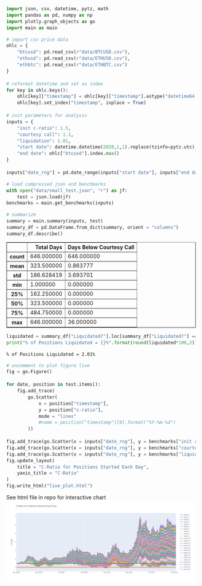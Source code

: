 ```python
import json, csv, datetime, pytz, math
import pandas as pd, numpy as np
import plotly.graph_objects as go
import main as main
```


```python
# import csv price data
ohlc = {
    "btcusd": pd.read_csv(r"data/BTCUSD.csv"),
    "ethusd": pd.read_csv(r"data/ETHUSD.csv"),
    "ethbtc": pd.read_csv(r"data/ETHBTC.csv")
}

# reformat datetime and set as index
for key in ohlc.keys():
    ohlc[key]["timestamp"] = ohlc[key]["timestamp"].astype("datetime64[ns, UTC]")
    ohlc[key].set_index("timestamp", inplace = True)

# init parameters for analysis
inputs = {
    "init c-ratio": 1.5,
    "courtesy call": 1.1,
    "liquidation": 1.01,
    "start date": datetime.datetime(2020,1,1).replace(tzinfo=pytz.utc),
    "end date": ohlc["btcusd"].index.max()
}

inputs["date_rng"] = pd.date_range(inputs["start date"], inputs["end date"])
```


```python
# load compressed json and benchmarks
with open("data/small_test.json", "r") as jf:
    test = json.load(jf)
benchmarks = main.get_benchmarks(inputs)
```


```python
# summarize
summary = main.summary(inputs, test)
summary_df = pd.DataFrame.from_dict(summary, orient = "columns")
summary_df.describe()
```




<div>
<style scoped>
    .dataframe tbody tr th:only-of-type {
        vertical-align: middle;
    }

    .dataframe tbody tr th {
        vertical-align: top;
    }

    .dataframe thead th {
        text-align: right;
    }
</style>
<table border="1" class="dataframe">
  <thead>
    <tr style="text-align: right;">
      <th></th>
      <th>Total Days</th>
      <th>Days Below Courtesy Call</th>
    </tr>
  </thead>
  <tbody>
    <tr>
      <th>count</th>
      <td>646.000000</td>
      <td>646.000000</td>
    </tr>
    <tr>
      <th>mean</th>
      <td>323.500000</td>
      <td>0.863777</td>
    </tr>
    <tr>
      <th>std</th>
      <td>186.628419</td>
      <td>3.693701</td>
    </tr>
    <tr>
      <th>min</th>
      <td>1.000000</td>
      <td>0.000000</td>
    </tr>
    <tr>
      <th>25%</th>
      <td>162.250000</td>
      <td>0.000000</td>
    </tr>
    <tr>
      <th>50%</th>
      <td>323.500000</td>
      <td>0.000000</td>
    </tr>
    <tr>
      <th>75%</th>
      <td>484.750000</td>
      <td>0.000000</td>
    </tr>
    <tr>
      <th>max</th>
      <td>646.000000</td>
      <td>36.000000</td>
    </tr>
  </tbody>
</table>
</div>




```python
liquidated = summary_df["Liquidated?"].loc[summary_df["Liquidated?"] == True].count()/summary_df["Liquidated?"].count()
print("% of Positions Liquidated = {}%".format(round(liquidated*100,2)))
```

    % of Positions Liquidated = 2.01%
    


```python
# uncomment to plot figure live
fig = go.Figure()

for date, position in test.items():
    fig.add_trace(
        go.Scatter(
            x = position["timestamp"],
            y = position["c-ratio"],
            mode = "lines"
            #name = position["timestamp"][0].format("%Y-%m-%d")
        ))
    
fig.add_trace(go.Scatter(x = inputs["date_rng"], y = benchmarks["init c-ratio"], line_color = "green", mode = "lines", name = "init c-ratio"))
fig.add_trace(go.Scatter(x = inputs["date_rng"], y = benchmarks["courtesy call"], line_color = "orange", mode = "lines", name = "courtesy call"))
fig.add_trace(go.Scatter(x = inputs["date_rng"], y = benchmarks["liquidation"], line_color = "red", mode = "lines", name = "liquidation"))
fig.update_layout(
    title = "C-Ratio for Positions Started Each Day",
    yaxis_title = "C-Ratio"
)
fig.write_html("live_plot.html")
```

See html file in repo for interactive chart
![Image](plot.png)


```python

```

